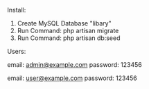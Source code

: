 Install:

1) Create MySQL Database "libary"
2) Run Command: php artisan migrate
3) Run Command: php artisan db:seed

Users:

email: admin@example.com
password: 123456



email: user@example.com
password: 123456
